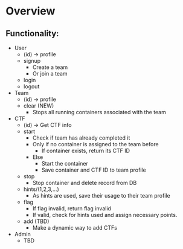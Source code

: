 # Overview

## Functionality:
- User
	- (id) -> profile
	- signup
		- Create a team
		- Or join a team
	- login
	- logout
- Team
	- (id) -> profile
	- clear (NEW)
		- Stops all running containers associated with the team
- CTF
	- (id) -> Get CTF info 
	- start
		- Check if team has already completed it
		- Only if no container is assigned to the team before
			- If container exists, return its CTF ID
		- Else
			- Start the container
			- Save container and CTF ID to team profile
	- stop
		- Stop container and delete record from DB
	- hints/(1,2,3,...)
		- As hints are used, save their usage to their team profile
	- flag
		- If flag invalid, return flag invalid
		- If valid, check for hints used and assign necessary points.
	- add (TBD)
		- Make a dynamic way to add CTFs
- Admin
    - TBD
